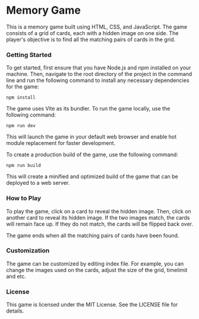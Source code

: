 # Memory Game
This is a memory game built using HTML, CSS, and JavaScript. The game consists of a grid of cards, each with a hidden image on one side. The player's objective is to find all the matching pairs of cards in the grid.

### Getting Started
To get started, first ensure that you have Node.js and npm installed on your machine. Then, navigate to the root directory of the project in the command line and run the following command to install any necessary dependencies for the game:
```
npm install
```
The game uses Vite as its bundler. To run the game locally, use the following command:
```
npm run dev
```
This will launch the game in your default web browser and enable hot module replacement for faster development.

To create a production build of the game, use the following command:
```
npm run build
```
This will create a minified and optimized build of the game that can be deployed to a web server.

### How to Play
To play the game, click on a card to reveal the hidden image. Then, click on another card to reveal its hidden image. If the two images match, the cards will remain face up. If they do not match, the cards will be flipped back over.

The game ends when all the matching pairs of cards have been found.
### Customization
The game can be customized by editing index file. For example, you can change the images used on the cards, adjust the size of the grid, timelimit and etc.

### License
This game is licensed under the MIT License. See the LICENSE file for details.

